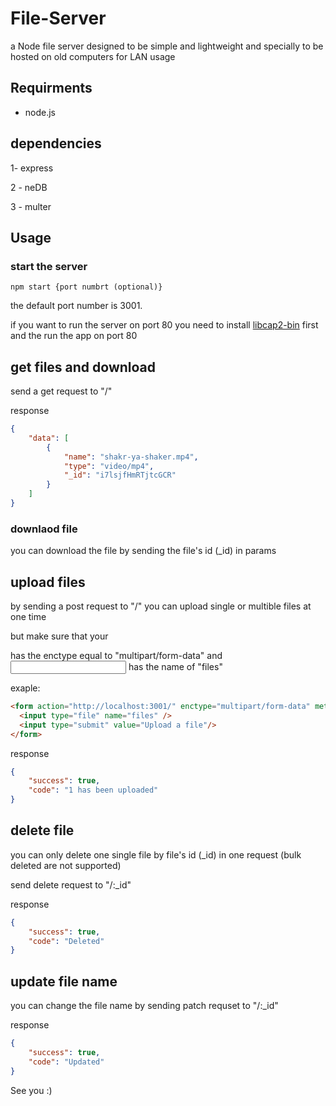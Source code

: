 # File-Server

a Node file server designed to be simple and lightweight and specially to be hosted on old computers for LAN usage 

## Requirments 

- node.js 

## dependencies 

1- express 

2 - neDB 

3 - multer 


## Usage 

### start the server 
```
npm start {port numbrt (optional)} 
```

the default port number is 3001. 

if you want to run the server on port 80 you need to install [libcap2-bin](https://packages.debian.org/sid/libcap2-bin) first and the run the app on port 80 

## get files and download
send a get request to "/"

response
```json
{
    "data": [
        {
            "name": "shakr-ya-shaker.mp4",
            "type": "video/mp4",
            "_id": "i7lsjfHmRTjtcGCR"
        }
    ]
}
```

### downlaod file
you can download the file by sending the file's id (_id) in params

## upload files
by sending a post request to "/" you can upload single or multible files at one time 

but make sure that your <form> has the enctype equal to "multipart/form-data" and <input> has the name of "files"
  
  exaple: 
  
 ```html 
<form action="http://localhost:3001/" enctype="multipart/form-data" method="POST"> 
   <input type="file" name="files" />
   <input type="submit" value="Upload a file"/>
</form>
```
response 
```json
{
    "success": true,
    "code": "1 has been uploaded"
}
```

## delete file
you can only delete one single file by file's id (_id) in one request (bulk deleted are not supported) 

send delete request to "/:_id" 

response 
```json 
{
    "success": true,
    "code": "Deleted"
}
```

## update file name 
you can change the file name by sending patch requset to "/:_id"

response 
```json
{
    "success": true,
    "code": "Updated"
}
```


See you :) 
